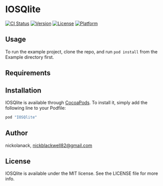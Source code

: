 # IOSQlite

[![CI Status](http://img.shields.io/travis/nickolanack/IOSQLite.svg?style=flat)](https://travis-ci.org/nickolanack/IOSQlite)
[![Version](https://img.shields.io/cocoapods/v/IOSQlite.svg?style=flat)](http://cocoapods.org/pods/IOSQlite)
[![License](https://img.shields.io/cocoapods/l/IOSQlite.svg?style=flat)](http://cocoapods.org/pods/IOSQlite)
[![Platform](https://img.shields.io/cocoapods/p/IOSQlite.svg?style=flat)](http://cocoapods.org/pods/IOSQlite)

## Usage

To run the example project, clone the repo, and run `pod install` from the Example directory first.

## Requirements

## Installation

IOSQlite is available through [CocoaPods](http://cocoapods.org). To install
it, simply add the following line to your Podfile:

```ruby
pod "IOSQlite"
```

## Author

nickolanack, nickblackwell82@gmail.com

## License

IOSQlite is available under the MIT license. See the LICENSE file for more info.
